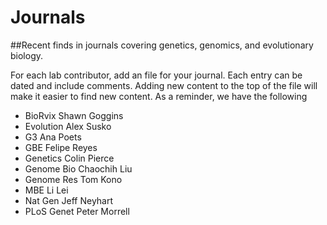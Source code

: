 # Journals
##Recent finds in journals covering genetics, genomics, and evolutionary biology.

For each lab contributor, add an file for your journal. Each entry can be dated and include comments. Adding new content to the top of the file will make it easier to find new content. As a reminder, we have the following 

- BioRvix      Shawn Goggins
- Evolution    Alex Susko
- G3           Ana Poets
- GBE          Felipe Reyes
- Genetics     Colin Pierce
- Genome Bio   Chaochih Liu
- Genome Res   Tom Kono
- MBE          Li Lei
- Nat Gen      Jeff Neyhart
- PLoS Genet   Peter Morrell


